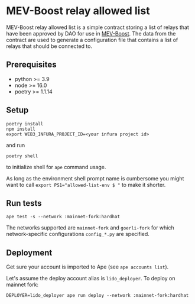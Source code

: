 # MEV-Boost relay allowed list

MEV-Boost relay allowed list is a simple contract storing a list of relays that have been approved by DAO for use in [MEV-Boost](https://github.com/flashbots/mev-boost). The data from the contract are used to generate a configuration file that contains a list of relays that should be connected to.

## Prerequisites

- python >= 3.9
- node >= 16.0
- poetry >= 1.1.14

## Setup

```shell
poetry install
npm install
export WEB3_INFURA_PROJECT_ID=<your infura project id>
```

and run

```shell
poetry shell
```

to initialize shell for `ape` command usage.

As long as the environment shell prompt name is cumbersome you might want to call
`export PS1="allowed-list-env $ "` to make it shorter.

## Run tests

```shell
ape test -s --network :mainnet-fork:hardhat
```

The networks supported are `mainnet-fork` and `goerli-fork` for which network-specific
configurations `config_*.py` are specified.

## Deployment

Get sure your account is imported to Ape (see `ape accounts list`).

Let's assume the deploy account alias is `lido_deployer`. To deploy on mainnet fork:

```shell
DEPLOYER=lido_deployer ape run deploy --network :mainnet-fork:hardhat
```
